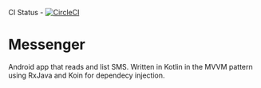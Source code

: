 CI Status - [![CircleCI](https://circleci.com/gh/blaZ3/Messenger.svg?style=svg)](https://circleci.com/gh/blaZ3/Messenger)

# Messenger
Android app that reads and list SMS. Written in Kotlin in the MVVM pattern using RxJava and Koin for dependecy injection.
